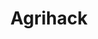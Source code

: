 ---
title: "Agrihack"
description: "Temukanlah flag di dalam website ini."
eventDate: 2023-08-01
image: "/../../event-4.png"
isHighlighted: true
---